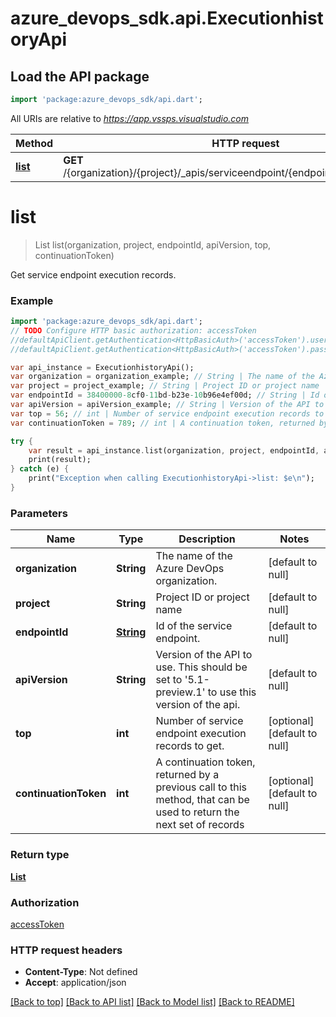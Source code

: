 # azure_devops_sdk.api.ExecutionhistoryApi

## Load the API package
```dart
import 'package:azure_devops_sdk/api.dart';
```

All URIs are relative to *https://app.vssps.visualstudio.com*

Method | HTTP request | Description
------------- | ------------- | -------------
[**list**](ExecutionhistoryApi.md#list) | **GET** /{organization}/{project}/_apis/serviceendpoint/{endpointId}/executionhistory | 


# **list**
> List<ServiceEndpointExecutionRecord> list(organization, project, endpointId, apiVersion, top, continuationToken)



Get service endpoint execution records.

### Example 
```dart
import 'package:azure_devops_sdk/api.dart';
// TODO Configure HTTP basic authorization: accessToken
//defaultApiClient.getAuthentication<HttpBasicAuth>('accessToken').username = 'YOUR_USERNAME'
//defaultApiClient.getAuthentication<HttpBasicAuth>('accessToken').password = 'YOUR_PASSWORD';

var api_instance = ExecutionhistoryApi();
var organization = organization_example; // String | The name of the Azure DevOps organization.
var project = project_example; // String | Project ID or project name
var endpointId = 38400000-8cf0-11bd-b23e-10b96e4ef00d; // String | Id of the service endpoint.
var apiVersion = apiVersion_example; // String | Version of the API to use.  This should be set to '5.1-preview.1' to use this version of the api.
var top = 56; // int | Number of service endpoint execution records to get.
var continuationToken = 789; // int | A continuation token, returned by a previous call to this method, that can be used to return the next set of records

try { 
    var result = api_instance.list(organization, project, endpointId, apiVersion, top, continuationToken);
    print(result);
} catch (e) {
    print("Exception when calling ExecutionhistoryApi->list: $e\n");
}
```

### Parameters

Name | Type | Description  | Notes
------------- | ------------- | ------------- | -------------
 **organization** | **String**| The name of the Azure DevOps organization. | [default to null]
 **project** | **String**| Project ID or project name | [default to null]
 **endpointId** | [**String**](.md)| Id of the service endpoint. | [default to null]
 **apiVersion** | **String**| Version of the API to use.  This should be set to &#39;5.1-preview.1&#39; to use this version of the api. | [default to null]
 **top** | **int**| Number of service endpoint execution records to get. | [optional] [default to null]
 **continuationToken** | **int**| A continuation token, returned by a previous call to this method, that can be used to return the next set of records | [optional] [default to null]

### Return type

[**List<ServiceEndpointExecutionRecord>**](ServiceEndpointExecutionRecord.md)

### Authorization

[accessToken](../README.md#accessToken)

### HTTP request headers

 - **Content-Type**: Not defined
 - **Accept**: application/json

[[Back to top]](#) [[Back to API list]](../README.md#documentation-for-api-endpoints) [[Back to Model list]](../README.md#documentation-for-models) [[Back to README]](../README.md)

